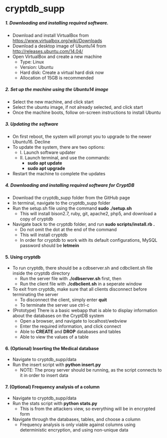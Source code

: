 # cryptdb_supp

##### 1. Downloading and installing required software.
* Download and install VirtualBox from https://www.virtualbox.org/wiki/Downloads
* Download a desktop image of Ubuntu14 from http://releases.ubuntu.com/14.04/
* Open VirtualBox and create a new machine
	* Type: Linux
	* Version: Ubuntu
	* Hard disk: Create a virtual hard disk now
	* Allocation of 15GB is recommended

##### 2. Set up the machine using the Ubuntu14 image
* Select the new machine, and click start
* Select the ubuntu image, if not already selected, and click start
* Once the machine boots, follow on-screen instructions to install Ubuntu

##### 3. Updating the software
* On first reboot, the system will prompt you to upgrade to the newer Ubuntu16. Decline
* To update the system, there are two options:
	* I. Launch software updater
	* II. Launch terminal, and use the commands:
		* **sudo apt update**
		* **sudo apt upgrade**
* Restart the machine to complete the updates

##### 4. Downloading and installing required software for CryptDB
* Download the cryptdb_supp folder from the GitHub page
* In terminal, navigate to the cryptdb_supp folder
* Run the setup.sh file using the command **sudo ./setup.sh**
	* This will install bison2.7, ruby, git, apache2, php5, and download a copy of cryptdb
* Navigate back to the cryptdb folder, and run **sudo scripts/install.rb .**
	* Do not omit the dot at the end of the command
	* This will install cryptdb
	* In order for cryptdb to work with its default configurations, MySQL password should be **letmein**
	
#### 5. Using cryptdb
* To run cryptdb, there should be a cdbserver.sh and cdbclient.sh file inside the cryptdb directory
	* Run the server file with **./cdbserver.sh** first, then
	* Run the client file with **./cdbclient.sh** in a seperate window
* To exit from cryptdb, make sure that all clients disconnect before terminating the server
	* To disconnect the client, simply enter **quit**
	* To terminate the server use ctrl-c
* (Prototype) There is a basic webapp that is able to display information about the databases on the CryptDB system
  * Open a browser, and navigate to localhost/webview
  * Enter the required information, and click connect
  * Able to **CREATE** and **DROP** databases and tables
  * Able to view the values of a table

#### 6. (Optional) Inserting the Medical database
* Navigate to cryptdb_supp/data
* Run the insert script with **python insert.py**
  * NOTE: The proxy server should be running, as the script connects to it in order to insert data

#### 7. (Optional) Frequency analysis of a column
* Navigate to cryptdb_supp/data
* Run the stats script with **python stats.py**
  * This is from the attackers view, so everything will be in encrypted form
* Navigate through the databases, tables, and choose a column
  * Frequency analysis is only viable against columns using deterministic encryption, and using non-unique data
